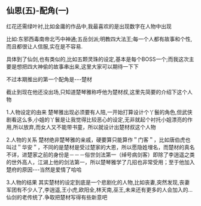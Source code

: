 ## 仙思(五)-配角(一) ##

红花还需绿叶衬,比如金庸的作品中,我最喜欢的是出现数字在人物中出现
 
比如:东邪西毒南帝北丐中神通;五岳剑派;明教四大法王;每一个人都有故事和个性,而且都很让人信服,实在是不容易.
 
具体到了仙剑,也有类似的,比如五颗灵珠的设定,基本是每个BOSS一个;而我这次主要是想把四大神偷的故事串出来,这里大家可以期待一下下
 
不过本期推出的第一个配角是---楚材
 
截止到现在他还没出场,只知道楚琴雅称呼他为楚材叔,这里先简要的介绍下这个人物
 
1.人物设定的由来
楚琴雅出现必须要有人陪,一开始打算设计个丫鬟的角色,但武侠剧看这么多,小姐的丫鬟是让我觉得比较恶心的设定,无非就起个衬托小姐漂亮的作用,所以放弃,而女人又不能带书童，所以就设计出楚材叔这个人物
 
2.人物的关系
楚材绝非楚琴雅的亲戚，硬要算只能算作＂门客＂，比如唐伯虎也叫过＂华安＂，不同的是楚材是受过楚家的大恩，所以愿隐姓埋名，而楚材的真名不详，进楚家之前的身份是－－－俗世剑法第一（绰号病剑客）即除了李逍遥之类的世外高人，江湖上他的剑法第一，所以楚琴雅学了几招也非常受用；至于他加入楚府的原因---当然是爱情了哈哈
 
3.人物的结果
其实楚材的设定到底是一个悲剧化的人物,比如丧妻,突然发现,丧妻军团有不少人了,李逍遥,王小虎,欧阳全,林天南,巫王,未来还有更多的人会加入的...仙剑的老传统了.争取把楚材写得有些新意吧
